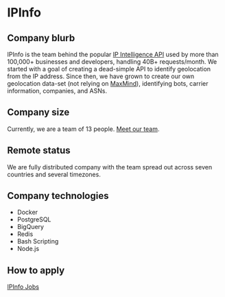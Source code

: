 # IPInfo

## Company blurb

IPInfo is the team behind the popular [IP Intelligence API](https://ipinfo.io) used by more than 100,000+ businesses and developers, handling 40B+ requests/month. We started with a goal of creating a dead-simple API to identify geolocation from the IP address. Since then, we have grown to create our own geolocation data-set (not relying on [MaxMind](https://www.maxmind.com/)), identifying bots, carrier information, companies, and ASNs.

## Company size

Currently, we are a team of 13 people. [Meet our team](https://ipinfo.io/about).

## Remote status

We are fully distributed company with the team spread out across seven countries and several timezones. 

## Company technologies

* Docker
* PostgreSQL
* BigQuery
* Redis
* Bash Scripting
* Node.js

## How to apply

[IPInfo Jobs](https://ipinfo.io/jobs)
